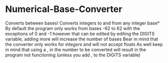 # Numerical-Base-Converter
Converts between bases! Converts integers to and from any integer base*
By default the program only works from bases -62 to 62 with the exceptions of 0 and -1 however that can be edited by editing the DIGITS variable, adding more will increase the number of bases
Bear in mind that the converter only works for *integers* and will not accept floats
As well keep in mind that using a , in the number to be converted will result in the program not functioning (unless you add , to the DIGITS variable)
